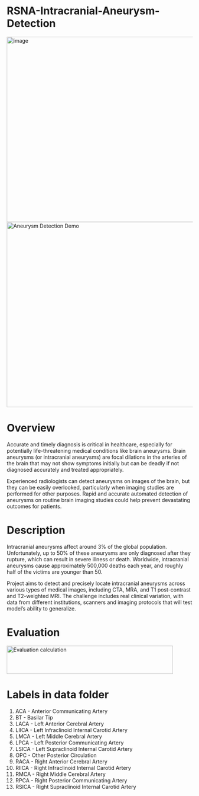 # RSNA-Intracranial-Aneurysm-Detection
<img width="1000" height="500" alt="image" src="https://github.com/user-attachments/assets/0ded079f-a8b8-4dad-bcb0-ba29c105d277" />
<img src="https://github.com/Bempong-Sylvester-Obese/RSNA-Intracranial-Aneurysm-Detection/blob/main/aneurysm_trace-ezgif.com-optimize.gif?raw=true" alt="Aneurysm Detection Demo" width="1000" height="500" />

# Overview
Accurate and timely diagnosis is critical in healthcare, especially for potentially life-threatening medical conditions like brain aneurysms. Brain aneurysms (or intracranial aneurysms) are focal dilations in the arteries of the brain that may not show symptoms initially but can be deadly if not diagnosed accurately and treated appropriately.

Experienced radiologists can detect aneurysms on images of the brain, but they can be easily overlooked, particularly when imaging studies are performed for other purposes. Rapid and accurate automated detection of aneurysms on routine brain imaging studies could help prevent devastating outcomes for patients.

# Description
Intracranial aneurysms affect around 3% of the global population. Unfortunately, up to 50% of these aneurysms are only diagnosed after they rupture, which can result in severe illness or death. Worldwide, intracranial aneurysms cause approximately 500,000 deaths each year, and roughly half of the victims are younger than 50.

 Project aims to detect and precisely locate intracranial aneurysms across various types of medical images, including CTA, MRA, and T1 post-contrast and T2-weighted MRI. The challenge includes real clinical variation, with data from different institutions, scanners and imaging protocols that will test model’s ability to generalize.
 
 # Evaluation
 <img width="450" height="76" alt="Evaluation calculation" src="https://github.com/user-attachments/assets/784a3a20-7205-4c02-9dd5-8000bf58529b" /> 

# Labels in data folder
1. ACA - Anterior Communicating Artery
2. BT - Basilar Tip
3. LACA - Left Anterior Cerebral Artery
4. LIICA - Left Infraclinoid Internal Carotid Artery
5. LMCA - Left Middle Cerebral Artery
6. LPCA - Left Posterior Communicating Artery
7. LSICA - Left Supraclinoid Internal Carotid Artery
8. OPC - Other Posterior Circulation
9. RACA - Right Anterior Cerebral Artery
10. RIICA - Right Infraclinoid Internal Carotid Artery
11. RMCA -  Right Middle Cerebral Artery
12. RPCA - Right Posterior Communicating Artery
13. RSICA - Right Supraclinoid Internal Carotid Artery
